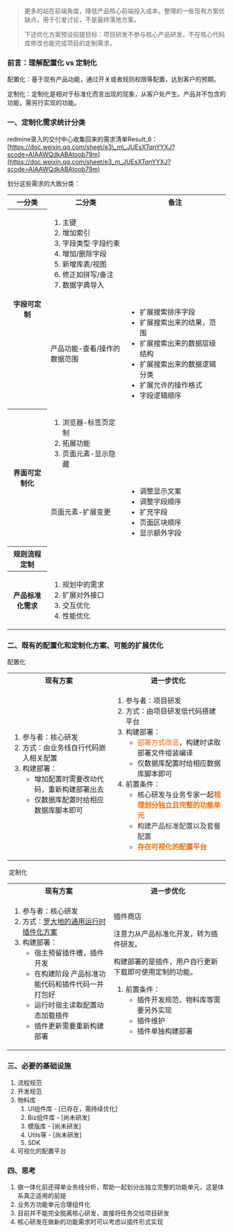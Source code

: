 > 更多的站在前端角度，降低产品核心前端投入成本，整理的一些现有方案优缺点，用于引发讨论，不是最终落地方案。
> 
> 下述优化方案预设前提目标：项目研发不参与核心产品研发，不在核心代码库修改也能完成项目的定制需求。

### 前言：理解配置化 vs 定制化

配置化：基于现有产品功能，通过开关或者规则权限等配置，达到客户的预期。

定制化：定制化是相对于标准化而言出现的现象，从客户处产生。产品并不包含的功能，需另行实现的功能。

### 一、定制化需求统计分类

redmine录入的交付中心收集回来的需求清单Result\_6：[https://doc.weixin.qq.com/sheet/e3\_m\_JUEsXTqnYYXJ?scode=AIAAWQdkABAtoob79m](https://doc.weixin.qq.com/sheet/e3_m_JUEsXTqnYYXJ?scode=AIAAWQdkABAtoob79m)

  

划分这些需求的大致分类：

<table class="wrapped fixed-table confluenceTable" resolved=""><colgroup><col style="width: 173.0px;"><col style="width: 325.0px;"><col style="width: 448.0px;"></colgroup><tbody><tr><th style="margin-left: 60.0px;" class="confluenceTh">一分类</th><th class="confluenceTh">二分类</th><th class="confluenceTh">备注</th></tr><tr><th rowspan="2" class="confluenceTh">字段可定制</th><td class="confluenceTd"><ol><li>主键</li><li>增加索引</li><li>字段类型·字段约束</li><li>增加/删除字段</li><li>新增库表/视图</li><li>修正如拼写/备注</li><li>数据字典导入</li></ol></td><td class="confluenceTd"><br></td></tr><tr><td colspan="1" class="confluenceTd">产品功能-查看/操作的数据范围</td><td colspan="1" class="confluenceTd"><ul><li>扩展搜索排序字段</li><li>扩展搜索出来的结果，范围</li><li>扩展搜索出来的数据层级结构</li><li>扩展搜索出来的数据逻辑分类</li><li>扩展允许的操作格式</li><li>字段逻辑顺序</li></ul></td></tr><tr><th rowspan="2" class="confluenceTh">界面可定制化</th><td colspan="1" class="confluenceTd"><ol><li>浏览器-标签页定制</li><li>拓展功能</li><li>页面元素-显示隐藏</li></ol></td><td colspan="1" class="confluenceTd"><br></td></tr><tr><td colspan="1" class="confluenceTd"><div class="content-wrapper"><p>页面元素-扩展变更</p></div></td><td colspan="1" class="confluenceTd"><ul><li>调整显示文案</li><li>调整字段顺序</li><li>扩充字段</li><li>页面区块顺序</li><li>显示额外字段</li></ul></td></tr><tr><th colspan="1" class="confluenceTh">规则流程定制</th><td colspan="1" class="confluenceTd"><br></td><td colspan="1" class="confluenceTd"><br></td></tr><tr><th colspan="1" class="confluenceTh">产品标准化需求</th><td colspan="1" class="confluenceTd"><ol><li>规划中的需求</li><li>扩展对外接口</li><li>交互优化</li><li>性能优化</li></ol></td><td colspan="1" class="confluenceTd"><br></td></tr></tbody></table>

### 二、既有的配置化和定制化方案、可能的扩展优化

配置化

<table class="wrapped fixed-table confluenceTable" resolved=""><colgroup><col style="width: 441.0px;"><col style="width: 482.0px;"><col style="width: 29.0px;"></colgroup><tbody><tr><th class="confluenceTh"><span>现有方案</span></th><th colspan="2" class="confluenceTh">进一步优化</th></tr><tr><td class="confluenceTd"><ol><li>参与者：核心研发</li><li>方式：由业务线自行代码嵌入相关配置</li><li>构建部署：<ul><li>增加配置时需要改动代码，重新构建部署出去</li><li>仅数据库配置时给相应数据库脚本即可</li></ul></li></ol></td><td colspan="2" class="confluenceTd"><ol><li>参与者：项目研发</li><li>方式：由项目研发低代码搭建平台</li><li>构建部署：<ul><li><span style="color: rgb(255,102,0);">部署方式改造</span>，构建时读取部署文件组装编译</li><li>仅数据库配置时给相应数据库脚本即可</li></ul></li><li>前置条件：<ul><li>核心研发与业务专家一起<span style="color: rgb(255,102,0);"><strong>梳理划分独立且完整的功能单元</strong></span></li><li><span style="color: rgb(51,51,51);">构建产品标准配置以及套餐配置</span></li><li><strong><span style="color: rgb(255,102,0);">存在可视化的配置平台</span></strong></li></ul></li></ol></td></tr></tbody></table>

  

 定制化

<table class="fixed-table wrapped confluenceTable" resolved=""><colgroup><col style="width: 441.0px;"><col style="width: 514.0px;"></colgroup><tbody><tr><th class="confluenceTh"><span>现有方案</span></th><th class="confluenceTh"><span><span>进一步优化</span></span></th></tr><tr><td rowspan="3" class="confluenceTd"><div class="content-wrapper"><ol><li>参与者：核心研发</li><li>方式：<a class="external-link" href="./通用运行时插件化方案.pdf" rel="nofollow">罗大地的通用运行时插件化方案</a></li><li>构建部署：<ul><li>宿主预留插件槽，插件开发</li><li>在构建阶段 产品标准功能代码和插件代码一并打包好</li><li>运行时宿主读取配置动态加载插件</li><li>插件更新需要重新构建部署</li></ul></li></ol></div></td><td rowspan="3" class="confluenceTd"><p>插件商店</p><p>注意力从产品标准化开发，转为插件研发。</p><p>构建部署的是插件，用户自行更新下载即可使用定制的功能。</p><ol><li>前置条件：<ul><li>插件开发规范，物料库等需要另外实现</li><li>插件维护</li><li>插件单独构建部署</li></ul></li></ol></td></tr></tbody></table>

  

### 三、必要的基础设施

1.  流程规范
2.  开发规范
3.  物料库
    1.  UI组件库 - \[已存在，需持续优化\]
    2.  Biz组件库 - \[尚未研发\]
    3.  模版库 - \[尚未研发\]
    4.  Utils等 - \[尚未研发\]
    5.  SDK
4.  可视化的配置平台  
    

  

### 四、思考

1.  做一体化前还得单业务线分析，帮助一起划分出独立完整的功能单元，这是体系真正适用的前提
2.  业务方功能单元合理组件化
3.  目前并不能完全脱离核心研发，直接将任务交给项目研发
4.  核心研发在做新的功能需求时可以考虑以插件形式实现